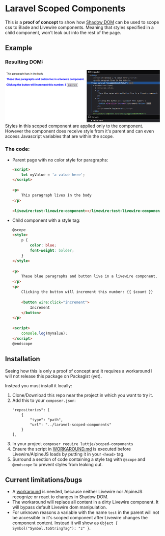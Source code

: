 # Laravel Scoped Components

This is a **proof of concept** to show how [Shadow DOM](https://developer.mozilla.org/en-US/docs/Web/Web_Components/Using_shadow_DOM) can be used to scope css to Blade and Livewire components. Meaning that styles specified in a child component, won't leak out into the rest of the page.


## Example

### Resulting DOM:
![](.github/resulting-html.png)
Styles in this scoped component are applied only to the component. However the component does receive style from it's parent and can even access Javascript variables that are within the scope.

### The code:
- Parent page with no color style for paragraphs:
    ```html
    <script>
        let myValue = 'a value here';
    </script>

    <p>
        This paragraph lives in the body
    </p>

    <livewire:test-livewire-component></livewire:test-livewire-component>
    ```
- Child component with a style tag:
    ```html
    @scope
    <style>
        p {
            color: blue;
            font-weight: bolder;
        }
    </style>

    <p>
        These blue paragraphs and button live in a livewire component.
    </p>
    <p>
        Clicking the button will increment this number: {{ $count }}

        <button wire:click="increment">
            Increment
        </button>
    </p>

    <script>
        console.log(myValue);
    </script>
    @endscope
    ```


## Installation

Seeing how this is only a proof of concept and it requires a workaround I will not release this package on Packagist (yet).

Instead you must install it locally:

1. Clone/Download this repo near the project in which you want to try it.
2. Add this to your `composer.json`:
    ```
    "repositories": [
        {
            "type": "path",
            "url": "../laravel-scoped-components"
        }
    ],
    ```
3. In your project `composer require luttje/scoped-components`
4. Ensure the script in [WORKAROUND.md](WORKAROUND.md) is executed before Livewire/AlpineJS loads by putting it in your `<head>` tag.
5. Surround a section of code containing a style tag with `@scope` and `@endscope` to prevent styles from leaking out.


## Current limitations/bugs

* A [workaround](WORKAROUND.md) is needed, because neither Livewire nor AlpineJS recognize or react to changes in Shadow DOM.
* The workaround will replace all content in a dirty Livewire component. It will bypass default Livewire dom manipulation.
* For unknown reasons a variable with the name `test` in the parent will not be accessible in it's scoped component after Livewire changes the component content. Instead it will show as `Object { Symbol("Symbol.toStringTag"): "z" }`.
